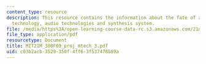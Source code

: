 ```yaml
---
content_type: resource
description: This resource contains the information about the fate of auto-tune, auto-tune
  technology, audio technologies and synthesis system.
file: /media/https%3A/open-learning-course-data-rc.s3.amazonaws.com/21m-380-music-and-technology-contemporary-history-and-aesthetics-fall-2009/c03b2acb3529350f4ff63f537478b89a_MIT21M_380F09_proj_mtech_3.pdf
file_type: application/pdf
resourcetype: Document
title: MIT21M_380F09_proj_mtech_3.pdf
uid: c03b2acb-3529-350f-4ff6-3f537478b89a
---
```

